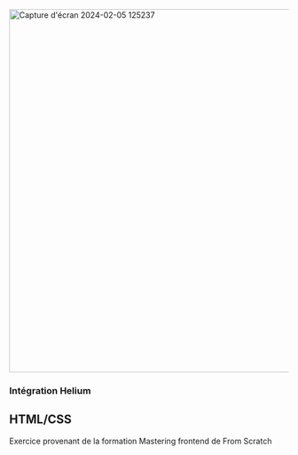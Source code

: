<img width="654" alt="Capture d'écran 2024-02-05 125237" src="https://github.com/NicolasM-83200/Integration-Helium/assets/130040163/426262ba-c04a-4aae-8e04-49f2b2817f49">


### Intégration Helium
## HTML/CSS
Exercice provenant de la formation Mastering frontend de From Scratch
